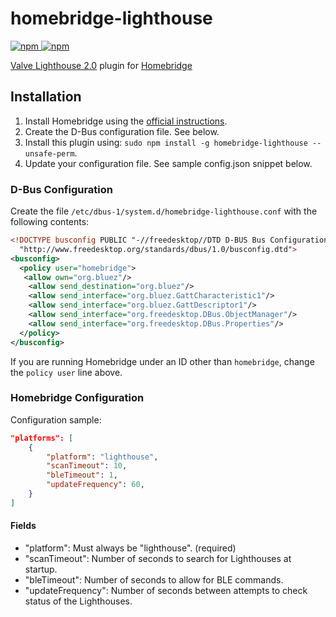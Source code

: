 # homebridge-lighthouse

[![npm](https://img.shields.io/npm/v/homebridge-lighthouse) ![npm](https://img.shields.io/npm/dt/homebridge-lighthouse)](https://www.npmjs.com/package/homebridge-lighthouse)

[Valve Lighthouse 2.0](https://www.valvesoftware.com/en/index/base-stations) plugin for [Homebridge](https://homebridge.io)

## Installation

1. Install Homebridge using the [official instructions](https://github.com/homebridge/homebridge/wiki).
2. Create the D-Bus configuration file. See below.
3. Install this plugin using: `sudo npm install -g homebridge-lighthouse --unsafe-perm`.
4. Update your configuration file. See sample config.json snippet below.

### D-Bus Configuration

Create the file `/etc/dbus-1/system.d/homebridge-lighthouse.conf` with the following contents:

```xml
<!DOCTYPE busconfig PUBLIC "-//freedesktop//DTD D-BUS Bus Configuration 1.0//EN"
  "http://www.freedesktop.org/standards/dbus/1.0/busconfig.dtd">
<busconfig>
  <policy user="homebridge">
   <allow own="org.bluez"/>
    <allow send_destination="org.bluez"/>
    <allow send_interface="org.bluez.GattCharacteristic1"/>
    <allow send_interface="org.bluez.GattDescriptor1"/>
    <allow send_interface="org.freedesktop.DBus.ObjectManager"/>
    <allow send_interface="org.freedesktop.DBus.Properties"/>
  </policy>
</busconfig>
```

If you are running Homebridge under an ID other than `homebridge`, change the `policy user` line above.

### Homebridge Configuration

Configuration sample:

```json
"platforms": [
    {
        "platform": "lighthouse",
        "scanTimeout": 10,
        "bleTimeout": 1,
        "updateFrequency": 60,
    }
]
```

#### Fields

* "platform": Must always be "lighthouse". (required)
* "scanTimeout": Number of seconds to search for Lighthouses at startup.
* "bleTimeout": Number of seconds to allow for BLE commands.
* "updateFrequency": Number of seconds between attempts to check status of the Lighthouses.

